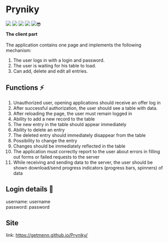 # Pryniky

![](https://img.shields.io/npm/v/react?label=React&style=flat-square) ![](https://img.shields.io/npm/v/sass?label=sass&style=flat-square) ![](https://img.shields.io/npm/v/react-redux?label=React-redux&style=flat-square) ![](https://img.shields.io/npm/v/axios?label=axios&style=flat-square) ![](https://img.shields.io/npm/v/typescript?label=typescript&style=flat-square):sunglasses:

**The client part**<br /><br />
The application contains one page and implements the following mechanism:
1. The user logs in with a login and password.
2. The user is waiting for his table to load.
3. Can add, delete and edit all entries.

## Functions ⚡

1. Unauthorized user, opening applications should receive an offer
log in
2. After successful authorization, the user should see a table with data.
3. After reloading the page, the user must remain logged in
4. Ability to add a new record to the table
5. The new entry in the table should appear immediately
6. Ability to delete an entry
7. The deleted entry should immediately disappear from the table
8. Possibility to change the entry
9. Changes should be immediately reflected in the table
10. The application must correctly report to the user about errors in filling out forms or
failed requests to the server
11. While receiving and sending data to the server, the user should be shown
download/send progress indicators (progress bars, spinners) of data

## Login details 💾

username: username<br />
password: password

## Site

link: https://getmenn.github.io/Pryniky/
